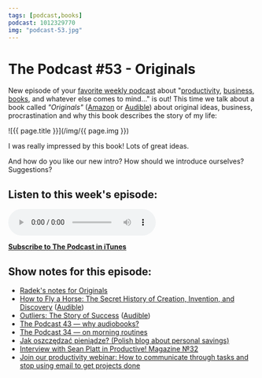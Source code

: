 ```yaml
---
tags: [podcast,books]
podcast: 1012329770
img: "podcast-53.jpg"
---
```


# The Podcast #53 - Originals

New episode of your [favorite weekly podcast][p] about "[productivity](/productivity), [business](/business), [books](/books), and whatever else comes to mind..." is out! This time we talk about a book called *"Originals"* ([Amazon][am] or [Audible][au]) about original ideas, business, procrastination and why this book describes the story of my life:

<!--More-->

![{{ page.title }}](/img/{{ page.img }})

I was really impressed by this book! Lots of great ideas. 

And how do you like our new intro? How should we introduce ourselves? Suggestions?

## Listen to this week's episode:

<audio controls>
<source src="https://files.nozbe.com/podcast/053.mp3" type="audio/mpeg">
</audio>

**[Subscribe to The Podcast in iTunes][i]**

## Show notes for this episode:


* [Radek's notes for Originals](http://radex.io/books/originals/)
* [How to Fly a Horse: The Secret History of Creation, Invention, and Discovery](https://www.amazon.com/How-Fly-Horse-Invention-Discovery/dp/0804170061) ([Audible](http://www.audible.com/pd/Science-Technology/How-to-Fly-a-Horse-Audiobook/B00RY75S18))
* [Outliers: The Story of Success](https://www.amazon.com/Outliers-Story-Success-Malcolm-Gladwell/dp/0316017930) ([Audible](http://www.audible.com/pd/Nonfiction/Outliers-Audiobook/B002UZDRK8))
* [The Podcast 43 — why audiobooks?](/podcast-43)
* [The Podcast 34 — on morning routines](/podcast-34)
* [Jak oszczędzać pieniądze? (Polish blog about personal savings)](http://jakoszczedzacpieniadze.pl/)
* [Interview with Sean Platt in Productive! Magazine №32](http://productivemag.com/32/interview-with-sean-platt)
* [Join our productivity webinar: How to communicate through tasks and stop using email to get projects done](https://nozbe.com/webinar)

[am]: https://www.amazon.com/dp/014312885X?tag=sliwinski-20
[au]: https://www.audible.com/pd/B0CZWGH31S?tag=sliwinski-20
[e]: /podcast-53
[p]: /podcast
[n]: https://michael.gratis/nozbe
[r]: https://michael.gratis/radex
[i]: https://michael.gratis/thepodcast